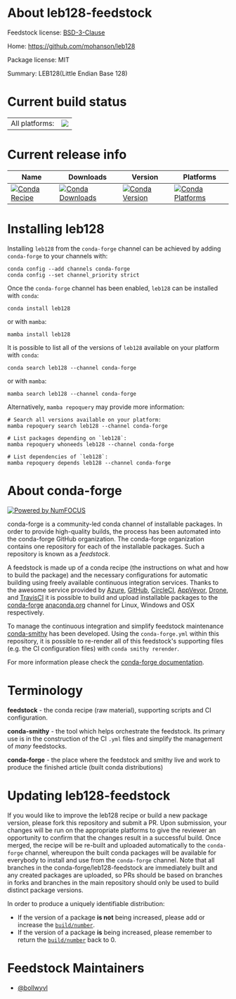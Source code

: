 About leb128-feedstock
======================

Feedstock license: [BSD-3-Clause](https://github.com/conda-forge/leb128-feedstock/blob/main/LICENSE.txt)

Home: https://github.com/mohanson/leb128

Package license: MIT

Summary: LEB128(Little Endian Base 128)

Current build status
====================


<table><tr><td>All platforms:</td>
    <td>
      <a href="https://dev.azure.com/conda-forge/feedstock-builds/_build/latest?definitionId=18681&branchName=main">
        <img src="https://dev.azure.com/conda-forge/feedstock-builds/_apis/build/status/leb128-feedstock?branchName=main">
      </a>
    </td>
  </tr>
</table>

Current release info
====================

| Name | Downloads | Version | Platforms |
| --- | --- | --- | --- |
| [![Conda Recipe](https://img.shields.io/badge/recipe-leb128-green.svg)](https://anaconda.org/conda-forge/leb128) | [![Conda Downloads](https://img.shields.io/conda/dn/conda-forge/leb128.svg)](https://anaconda.org/conda-forge/leb128) | [![Conda Version](https://img.shields.io/conda/vn/conda-forge/leb128.svg)](https://anaconda.org/conda-forge/leb128) | [![Conda Platforms](https://img.shields.io/conda/pn/conda-forge/leb128.svg)](https://anaconda.org/conda-forge/leb128) |

Installing leb128
=================

Installing `leb128` from the `conda-forge` channel can be achieved by adding `conda-forge` to your channels with:

```
conda config --add channels conda-forge
conda config --set channel_priority strict
```

Once the `conda-forge` channel has been enabled, `leb128` can be installed with `conda`:

```
conda install leb128
```

or with `mamba`:

```
mamba install leb128
```

It is possible to list all of the versions of `leb128` available on your platform with `conda`:

```
conda search leb128 --channel conda-forge
```

or with `mamba`:

```
mamba search leb128 --channel conda-forge
```

Alternatively, `mamba repoquery` may provide more information:

```
# Search all versions available on your platform:
mamba repoquery search leb128 --channel conda-forge

# List packages depending on `leb128`:
mamba repoquery whoneeds leb128 --channel conda-forge

# List dependencies of `leb128`:
mamba repoquery depends leb128 --channel conda-forge
```


About conda-forge
=================

[![Powered by
NumFOCUS](https://img.shields.io/badge/powered%20by-NumFOCUS-orange.svg?style=flat&colorA=E1523D&colorB=007D8A)](https://numfocus.org)

conda-forge is a community-led conda channel of installable packages.
In order to provide high-quality builds, the process has been automated into the
conda-forge GitHub organization. The conda-forge organization contains one repository
for each of the installable packages. Such a repository is known as a *feedstock*.

A feedstock is made up of a conda recipe (the instructions on what and how to build
the package) and the necessary configurations for automatic building using freely
available continuous integration services. Thanks to the awesome service provided by
[Azure](https://azure.microsoft.com/en-us/services/devops/), [GitHub](https://github.com/),
[CircleCI](https://circleci.com/), [AppVeyor](https://www.appveyor.com/),
[Drone](https://cloud.drone.io/welcome), and [TravisCI](https://travis-ci.com/)
it is possible to build and upload installable packages to the
[conda-forge](https://anaconda.org/conda-forge) [anaconda.org](https://anaconda.org/)
channel for Linux, Windows and OSX respectively.

To manage the continuous integration and simplify feedstock maintenance
[conda-smithy](https://github.com/conda-forge/conda-smithy) has been developed.
Using the ``conda-forge.yml`` within this repository, it is possible to re-render all of
this feedstock's supporting files (e.g. the CI configuration files) with ``conda smithy rerender``.

For more information please check the [conda-forge documentation](https://conda-forge.org/docs/).

Terminology
===========

**feedstock** - the conda recipe (raw material), supporting scripts and CI configuration.

**conda-smithy** - the tool which helps orchestrate the feedstock.
                   Its primary use is in the construction of the CI ``.yml`` files
                   and simplify the management of *many* feedstocks.

**conda-forge** - the place where the feedstock and smithy live and work to
                  produce the finished article (built conda distributions)


Updating leb128-feedstock
=========================

If you would like to improve the leb128 recipe or build a new
package version, please fork this repository and submit a PR. Upon submission,
your changes will be run on the appropriate platforms to give the reviewer an
opportunity to confirm that the changes result in a successful build. Once
merged, the recipe will be re-built and uploaded automatically to the
`conda-forge` channel, whereupon the built conda packages will be available for
everybody to install and use from the `conda-forge` channel.
Note that all branches in the conda-forge/leb128-feedstock are
immediately built and any created packages are uploaded, so PRs should be based
on branches in forks and branches in the main repository should only be used to
build distinct package versions.

In order to produce a uniquely identifiable distribution:
 * If the version of a package **is not** being increased, please add or increase
   the [``build/number``](https://docs.conda.io/projects/conda-build/en/latest/resources/define-metadata.html#build-number-and-string).
 * If the version of a package **is** being increased, please remember to return
   the [``build/number``](https://docs.conda.io/projects/conda-build/en/latest/resources/define-metadata.html#build-number-and-string)
   back to 0.

Feedstock Maintainers
=====================

* [@bollwyvl](https://github.com/bollwyvl/)


